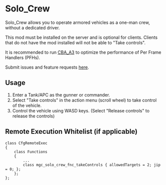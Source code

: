 # Solo_Crew
Solo_Crew allows you to operate armored vehicles as a one-man crew, without a dedicated driver.

This mod must be installed on the server and is optional for clients. Clients that do not have the mod installed will not be able to "Take controls".

It is recommended to run [CBA_A3](https://steamcommunity.com/workshop/filedetails/?id=450814997) to optimize the performance of Per Frame Handlers (PFHs).

Submit issues and feature requests [here](https://github.com/magicsh0tz/Solo_Crew/issues).

## Usage
1. Enter a Tank/APC as the gunner or commander.
2. Select "Take controls" in the action menu (scroll wheel) to take control of the vehicle.
3. Control the vehicle using WASD keys. (Select "Release controls" to release the controls)

## Remote Execution Whitelist (if applicable)
```
class CfgRemoteExec
{
    class Functions
    {
        ...
        class mgc_solo_crew_fnc_takeControls { allowedTargets = 2; jip = 0; };
    };
};
```
